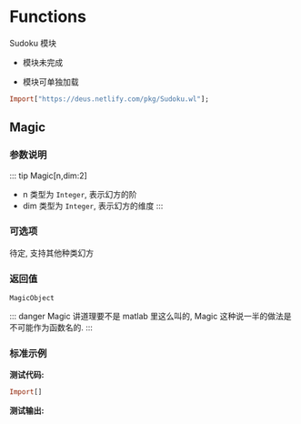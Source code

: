 # Functions

Sudoku 模块

- 模块未完成

- 模块可单独加载

```haskell
Import["https://deus.netlify.com/pkg/Sudoku.wl"];
```



## Magic

### 参数说明

::: tip Magic[n,dim:2]
- n 类型为 `Integer`, 表示幻方的阶
- dim 类型为 `Integer`, 表示幻方的维度
:::

### 可选项

待定, 支持其他种类幻方

### 返回值

`MagicObject`

::: danger Magic
讲道理要不是 matlab 里这么叫的, Magic 这种说一半的做法是不可能作为函数名的.
:::


### 标准示例

**测试代码:**
```haskell
Import[]
```

**测试输出:**


